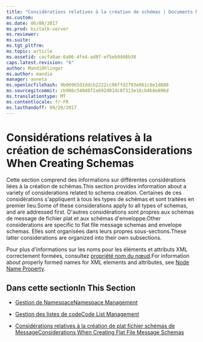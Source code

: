 ```yaml
---
title: "Considérations relatives à la création de schémas | Documents Microsoft"
ms.custom: 
ms.date: 06/08/2017
ms.prod: biztalk-server
ms.reviewer: 
ms.suite: 
ms.tgt_pltfrm: 
ms.topic: article
ms.assetid: cacfa8ae-6a06-4fe4-ad8f-ef5eb94d6b38
caps.latest.revision: "6"
author: MandiOhlinger
ms.author: mandia
manager: anneta
ms.openlocfilehash: 9b06965d1ddcb2222cc08ffd2793e061c8e1d888
ms.sourcegitcommit: cb908c540d8f1a692d01dc8f313e16cb4b4e696d
ms.translationtype: MT
ms.contentlocale: fr-FR
ms.lasthandoff: 09/20/2017
---
```

# <a name="considerations-when-creating-schemas"></a><span data-ttu-id="a6e5b-102">Considérations relatives à la création de schémas</span><span class="sxs-lookup"><span data-stu-id="a6e5b-102">Considerations When Creating Schemas</span></span>
<span data-ttu-id="a6e5b-103">Cette section comprend des informations sur différentes considérations liées à la création de schémas.</span><span class="sxs-lookup"><span data-stu-id="a6e5b-103">This section provides information about a variety of considerations related to schema creation.</span></span> <span data-ttu-id="a6e5b-104">Certaines de ces considérations s'appliquent à tous les types de schémas et sont traitées en premier lieu.</span><span class="sxs-lookup"><span data-stu-id="a6e5b-104">Some of these considerations apply to all types of schemas, and are addressed first.</span></span> <span data-ttu-id="a6e5b-105">D'autres considérations sont propres aux schémas de message de fichier plat et aux schémas d'enveloppe.</span><span class="sxs-lookup"><span data-stu-id="a6e5b-105">Other considerations are specific to flat file message schemas and envelope schemas.</span></span> <span data-ttu-id="a6e5b-106">Elles sont organisées dans leurs propres sous-sections.</span><span class="sxs-lookup"><span data-stu-id="a6e5b-106">These latter considerations are organized into their own subsections.</span></span>  
  
 <span data-ttu-id="a6e5b-107">Pour plus d’informations sur les noms pour les éléments et attributs XML correctement formées, consultez [propriété nom du nœud](../core/node-name-property.md).</span><span class="sxs-lookup"><span data-stu-id="a6e5b-107">For information about properly formed names for XML elements and attributes, see [Node Name Property](../core/node-name-property.md).</span></span>  
  
## <a name="in-this-section"></a><span data-ttu-id="a6e5b-108">Dans cette section</span><span class="sxs-lookup"><span data-stu-id="a6e5b-108">In This Section</span></span>  
  
-   [<span data-ttu-id="a6e5b-109">Gestion de Namespace</span><span class="sxs-lookup"><span data-stu-id="a6e5b-109">Namespace Management</span></span>](../core/namespace-management.md)  
  
-   [<span data-ttu-id="a6e5b-110">Gestion des listes de code</span><span class="sxs-lookup"><span data-stu-id="a6e5b-110">Code List Management</span></span>](../core/code-list-management.md)  
  
-   [<span data-ttu-id="a6e5b-111">Considérations relatives à la création de plat fichier schémas de Message</span><span class="sxs-lookup"><span data-stu-id="a6e5b-111">Considerations When Creating Flat File Message Schemas</span></span>](../core/considerations-when-creating-flat-file-message-schemas.md)